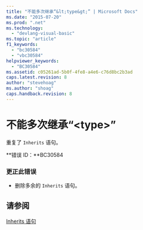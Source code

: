 ```yaml
---
title: "不能多次继承“&lt;type&gt;” | Microsoft Docs"
ms.date: "2015-07-20"
ms.prod: ".net"
ms.technology: 
  - "devlang-visual-basic"
ms.topic: "article"
f1_keywords: 
  - "bc30584"
  - "vbc30584"
helpviewer_keywords: 
  - "BC30584"
ms.assetid: c05261ad-5b0f-4fe8-a4e6-c76d8bc2b3ad
caps.latest.revision: 8
author: "stevehoag"
ms.author: "shoag"
caps.handback.revision: 8
---
```

# 不能多次继承“&lt;type&gt;”
重复了 `Inherits` 语句。  
  
 **错误 ID：**BC30584  
  
### 更正此错误  
  
-   删除多余的 `Inherits` 语句。  
  
## 请参阅  
 [Inherits 语句](../../visual-basic/language-reference/statements/inherits-statement.md)